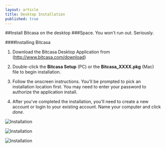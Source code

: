 ```yaml
---
layout: article
title: Desktop Installation
published: true
---
```


##Install Bitcasa on the desktop
###Space. You won't run out. Seriously. 

####Installing Bitcasa 

1. Download the Bitcasa Desktop Application from (http://www.bitcasa.com/download)
2. Double-click the **Bitcasa Setup** (PC) or the **Bitcasa_XXXX.pkg** (Mac) file to begin installation. 
3. Follow the onscreen instructions. You'll be prompted to pick an installation location first. You may need to enter your password  to authorize the application install. 

4. After you've completed the installation, you'll need to create a new account or login to your existing account. Name your computer and click *done*.

![Installation](http://f.cl.ly/items/1Z2l0w0v1w1V2H0z3v3e/account.png "Accounts")

![Installation](http://f.cl.ly/items/2C2w3o2U0i0h2w110D0G/create.png "Name your computer")

![Installation](http://f.cl.ly/items/120N3L2k0c462L3K1k2G/name.png "Create an account")









